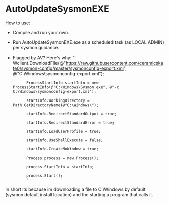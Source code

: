 # AutoUpdateSysmonEXE

How to use:
- Compile and run your own. 
- Run AutoUpdateSysmonEXE.exe as a scheduled task (as LOCAL ADMIN) per sysmon guidance.

- Flagged by AV? Here's why:
"            
            Wclient.DownloadFile(@"https://raw.githubusercontent.com/ceramicskate0/sysmon-config/master/sysmonconfig-export.xml",    @"C:\Windows\sysmonconfig-export.xml");

            ProcessStartInfo startInfo = new ProcessStartInfo(@"C:\Windows\Sysmon.exe", @"-c C:\Windows\sysmonconfig-export.xml");
            
            startInfo.WorkingDirectory = Path.GetDirectoryName(@"C:\Windows\");
            
            startInfo.RedirectStandardOutput = true;
            
            startInfo.RedirectStandardError = true;
            
            startInfo.LoadUserProfile = true;
            
            startInfo.UseShellExecute = false;
            
            startInfo.CreateNoWindow = true;
            
            Process process = new Process();
            
            process.StartInfo = startInfo;
            
            process.Start();
            "
            
            
In short its because im downloading a file to C:\Windows by default (sysmon default install location) and the starting a program that calls it.
